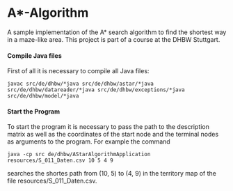 # A*-Algorithm
A sample implementation of the A* search algorithm to find the shortest way in a maze-like area. This project is part of a course at the DHBW Stuttgart. 

#### Compile Java files

First of all it is necessary to compile all Java files:

`javac src/de/dhbw/*java src/de/dhbw/astar/*java src/de/dhbw/datareader/*java src/de/dhbw/exceptions/*java src/de/dhbw/model/*java `

#### Start the Program

To start the program it is necessary to pass the path to the description matrix as well as the coordinates of the start node and the terminal nodes as arguments to the program. For example the command

`java -cp src de/dhbw/AStarAlgorithmApplication resources/S_011_Daten.csv 10 5 4 9`

searches the shortes path from (10, 5) to (4, 9) in the territory map of the file resources/S_011_Daten.csv.